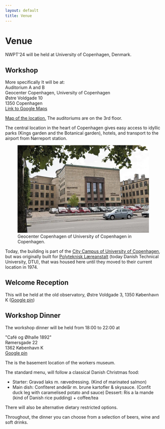 ```yaml
---
layout: default
title: Venue
---
```


# Venue

NWPT'24 will be held at University of Copenhagen, Denmark. 

## Workshop
More specifically It will be at:<br>
Auditorium A and B<br>
Geocenter Copenhagen, University of Copenhagen<br>
Østre Voldgade 10<br>
1350 Copenhagen<br>
<a href="https://maps.app.goo.gl/hdGqFTtERDuGTZoB6" target="_blank">Link to Google Maps</a>

<a href="https://ign.ku.dk/english/contact/oestervoldgade/groundfloor/">Map of the location.</a> The auditoriums are on the 3rd floor. 

The central location in the heart of Copenhagen gives easy access to idyllic parks (Kings garden and the Botanical garden), hotels, and transport to the airport from Nørreport station.

<figure>
  <img src="images/geocenter.webp" alt="IGN from Østre Voldgade">
  <figcaption>Geocenter Copenhagen of University of Copenhagen in Copenhagen.</figcaption>
</figure>

Today, the building is part of the <a href="https://en.wikipedia.org/wiki/City_Campus_(University_of_Copenhagen)" target="_blank">City Campus of University of Copenhagen</a>, but was originally built for 
<a href="https://historie.dtu.dk/dtus-historie/steder/adresser/ostervoldgade" target="_blank">Polyteknisk Læreanstalt</a> (today Danish Technical University, DTU), that was housed here until they moved to their current location in 1974.

## Welcome Reception
This will be held at the old observatory, Østre Voldgade 3, 1350 København K (<a href="https://maps.app.goo.gl/PKjXXf9ebTyjPNfA8" target="_blank">Google pin</a>)


## Workshop Dinner
The workshop dinner will be held from 18:00 to 22:00 at

"Café og Ølhalle 1892"<br>
Rømersgade 22<br>
1362 København K<br>
<a href="https://maps.app.goo.gl/e4YMZL91bdVeL8f18" target="_blank">Google pin</a>

The is the basement location of the workers museum.

The standard menu, will follow a classical Danish Christmas food:

* Starter: Gravad laks m. rævedressing. (Kind of marinated salmon)
* Main dish: Confiteret andelår m. brune kartofler & skysauce. (Confit duck leg with caramelised potato and sauce)
Dessert: Ris a la mande (kind of Danish rice pudding) + coffee/tea

There will also be alternative dietary restricted options.

Throughout, the dinner you can choose from a selection of beers, wine and soft drinks.



